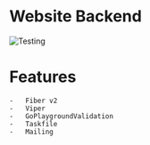 # Website Backend

![Testing](https://github.com/malusev998/malusev998/workflows/Testing/badge.svg)
# Features
    -   Fiber v2
    -   Viper
    -   GoPlaygroundValidation
    -   Taskfile
    -   Mailing

